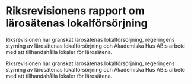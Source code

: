 # Riksrevisionens rapport om lärosätenas lokalförsörjning

Riksrevisionen har granskat lärosätenas lokalförsörjning, regeringens styrning av lärosätenas lokalförsörjning och Akademiska Hus AB:s arbete med att tillhandahålla lokaler för lärosätena.

Riksrevisionen har granskat lärosätenas lokalförsörjning, regeringens styrning av lärosätenas lokalförsörjning och Akademiska Hus AB:s arbete med att tillhandahålla lokaler för lärosätena.
